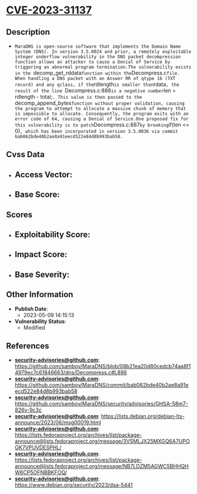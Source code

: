 
# [CVE-2023-31137](https://cve.mitre.org/cgi-bin/cvename.cgi?name=CVE-2023-31137)

## Description

- `MaraDNS is open-source software that implements the Domain Name System (DNS). In version 3.5.0024 and prior, a remotely exploitable integer underflow vulnerability in the DNS packet decompression function allows an attacker to cause a Denial of Service by triggering an abnormal program termination.The vulnerability exists in the `decomp_get_rddata` function within the `Decompress.c` file. When handling a DNS packet with an Answer RR of qtype 16 (TXT record) and any qclass, if the `rdlength` is smaller than `rdata`, the result of the line `Decompress.c:886` is a negative number `len = rdlength - total;`. This value is then passed to the `decomp_append_bytes` function without proper validation, causing the program to attempt to allocate a massive chunk of memory that is impossible to allocate. Consequently, the program exits with an error code of 64, causing a Denial of Service.One proposed fix for this vulnerability is to patch `Decompress.c:887` by breaking `if(len <= 0)`, which has been incorporated in version 3.5.0036 via commit bab062bde40b2ae8a91eecd522e84d8b993bab58.`

## Cvss Data

- **Access Vector**:
  - 
- **Base Score**:
  - 

## Scores

- **Exploitability Score**:
  - 
- **Impact Score**:
  - 
- **Base Severity**:
  - 

## Other Information

- **Publish Date**:
  - 2023-05-09 14:15:13
- **Vulnerability Status**:
  - Modified

## References

- **security-advisories@github.com**: https://github.com/samboy/MaraDNS/blob/08b21ea20d80cedcb74aa8f14979ec7c61846663/dns/Decompress.c#L886
- **security-advisories@github.com**: https://github.com/samboy/MaraDNS/commit/bab062bde40b2ae8a91eecd522e84d8b993bab58
- **security-advisories@github.com**: https://github.com/samboy/MaraDNS/security/advisories/GHSA-58m7-826v-9c3c
- **security-advisories@github.com**: https://lists.debian.org/debian-lts-announce/2023/06/msg00019.html
- **security-advisories@github.com**: https://lists.fedoraproject.org/archives/list/package-announce@lists.fedoraproject.org/message/3VSMLJX25MXGQ6A7UPOGK7VPUVDESPHL/
- **security-advisories@github.com**: https://lists.fedoraproject.org/archives/list/package-announce@lists.fedoraproject.org/message/NB7LDZM5AGWC5BHHQHW6CP5OFNBBKFOQ/
- **security-advisories@github.com**: https://www.debian.org/security/2023/dsa-5441
